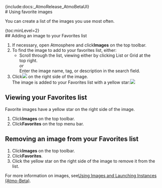 <div class="wysiwyg-macro"><div class="wysiwyg-macro-tag wysiwyg-macro-starttag">{include:docs:_AtmoRelease_AtmoBetaUI}</div></div>
# Using favorite images

You can create a list of the images you use most often.

<div class="wysiwyg-macro"><div class="wysiwyg-macro-tag wysiwyg-macro-starttag">{toc:minLevel=2}</div></div>
## Adding an image to your Favorites list

1.  If necessary, open Atmosphere and click**Images** on the top toolbar.
2.  To find the image to add to your favorites list, either:
    *   Scroll through the list, viewing either by clicking List or Grid at the top right.  
        _or_  
        Enter the image name, tag, or description in the search field.
3.  Click![](https://pods.iplantcollaborative.org/wiki/download/attachments/12225026/FavoriteImages-StarIcon.gif?version=1&modificationDate=1406915420000) on the right side of the image.  
    The image is added to your Favorites list with a yellow star:![](https://pods.iplantcollaborative.org/wiki/download/attachments/12225026/FavoriteImages-StarIconSelected.gif?version=1&modificationDate=1406915420000)

## Viewing your Favorites list

Favorite images have a yellow star on the right side of the image.

1.  Click**Images** on the top toolbar.
2.  Click**Favorites** on the top menu bar.

## Removing an image from your Favorites list

1.  Click**Images** on the top toolbar.
2.  Click**Favorites**.
3.  Click the yellow star on the right side of the image to remove it from the list.

For more information on images, see[Using Images and Launching Instances (Atmo-Beta)](https://pods.iplantcollaborative.org/wiki/display/atmman/Using+Images+and+Launching+Instances+%28Atmo-Beta%29 "Using Images and Launching Instances (Atmo-Beta)").